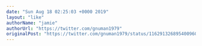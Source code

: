 ```yaml
---
date: "Sun Aug 18 02:25:03 +0000 2019"
layout: "like"
authorName: "jamie"
authorUrl: "https://twitter.com/gnuman1979"
originalPost: "https://twitter.com/gnuman1979/status/1162913268954009602"
---
```

